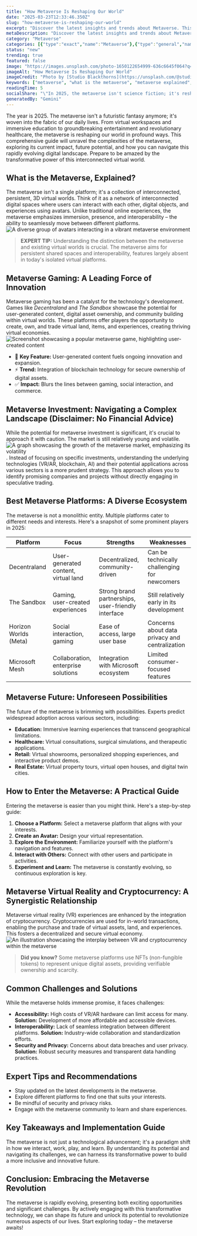 ```yaml
---
title: "How Metaverse Is Reshaping Our World"
date: "2025-03-23T12:33:46.350Z"
slug: "how-metaverse-is-reshaping-our-world"
excerpt: "Discover the latest insights and trends about Metaverse. This comprehensive guide covers everything you need to know about Metaverse in 2025."
metaDescription: "Discover the latest insights and trends about Metaverse. This comprehensive guide covers everything you need to know about Metaverse in 2025."
category: "Metaverse"
categories: [{"type":"exact","name":"Metaverse"},{"type":"general","name":"Technology"},{"type":"medium","name":"Software Engineering"},{"type":"specific","name":"3D Modeling"},{"type":"niche","name":"Avatar Animation"}]
status: "new"
trending: true
featured: false
image: "https://images.unsplash.com/photo-1650122654999-636c6645f064?q=85&w=1200&fit=max&fm=webp&auto=compress"
imageAlt: "How Metaverse Is Reshaping Our World"
imageCredit: "Photo by [Studio Blackthorns](https://unsplash.com/@studioblackthorns) on Unsplash"
keywords: ["metaverse", "what is the metaverse", "metaverse explained", "metaverse gaming", "metaverse investment", "best metaverse platforms", "metaverse future", "how to enter the metaverse", "metaverse virtual reality", "metaverse cryptocurrency"]
readingTime: 5
socialShare: "\"In 2025, the metaverse isn't science fiction; it's reshaping our world, from revolutionizing education to creating entirely new economies. Are you ready to enter?\""
generatedBy: "Gemini"
---
```




The year is 2025.  The metaverse isn't a futuristic fantasy anymore; it's woven into the fabric of our daily lives. From virtual workspaces and immersive education to groundbreaking entertainment and revolutionary healthcare, the metaverse is reshaping our world in profound ways. This comprehensive guide will unravel the complexities of the metaverse, exploring its current impact, future potential, and how you can navigate this rapidly evolving digital landscape.  Prepare to be amazed by the transformative power of this interconnected virtual world.

## What is the Metaverse, Explained?

The metaverse isn't a single platform; it's a collection of interconnected, persistent, 3D virtual worlds.  Think of it as a network of interconnected digital spaces where users can interact with each other, digital objects, and experiences using avatars.  Unlike traditional online experiences, the metaverse emphasizes immersion, presence, and interoperability – the ability to seamlessly move between different platforms. ![A diverse group of avatars interacting in a vibrant metaverse environment](https://images.unsplash.com/photo-1650122654999-636c6645f064?q=85&w=1200&fit=max&fm=webp&auto=compress)

> **EXPERT TIP:**  Understanding the distinction between the metaverse and existing virtual worlds is crucial. The metaverse aims for persistent shared spaces and interoperability, features largely absent in today's isolated virtual platforms.

## Metaverse Gaming: A Leading Force of Innovation

Metaverse gaming has been a catalyst for the technology's development. Games like *Decentraland* and *The Sandbox* showcase the potential for user-generated content, digital asset ownership, and community building within virtual worlds.  These platforms offer players the opportunity to create, own, and trade virtual land, items, and experiences, creating thriving virtual economies.  ![Screenshot showcasing a popular metaverse game, highlighting user-created content](https://images.unsplash.com/photo-1650122597661-ceccf6d50692?q=85&w=1200&fit=max&fm=webp&auto=compress)

*  🔑 **Key Feature:** User-generated content fuels ongoing innovation and expansion.
*  ⚡ **Trend:**  Integration of blockchain technology for secure ownership of digital assets.
*  ✅ **Impact:**  Blurs the lines between gaming, social interaction, and commerce.

## Metaverse Investment: Navigating a Complex Landscape (Disclaimer: No Financial Advice)

While the potential for metaverse investment is significant, it's crucial to approach it with caution.  The market is still relatively young and volatile.  ![A graph showcasing the growth of the metaverse market, emphasizing its volatility](https://images.unsplash.com/photo-1619472032094-eadb7ec01655?q=85&w=1200&fit=max&fm=webp&auto=compress).  Instead of focusing on specific investments, understanding the underlying technologies (VR/AR, blockchain, AI) and their potential applications across various sectors is a more prudent strategy.  This approach allows you to identify promising companies and projects without directly engaging in speculative trading.

## Best Metaverse Platforms: A Diverse Ecosystem

The metaverse is not a monolithic entity. Multiple platforms cater to different needs and interests.  Here's a snapshot of some prominent players in 2025:

| Platform          | Focus                               | Strengths                                       | Weaknesses                                   |
|-----------------|------------------------------------|-------------------------------------------------|-----------------------------------------------|
| Decentraland     | User-generated content, virtual land | Decentralized, community-driven                  | Can be technically challenging for newcomers |
| The Sandbox      | Gaming, user-created experiences     | Strong brand partnerships, user-friendly interface | Still relatively early in its development        |
| Horizon Worlds (Meta) | Social interaction, gaming           | Ease of access, large user base                  | Concerns about data privacy and centralization |
| Microsoft Mesh   | Collaboration, enterprise solutions    | Integration with Microsoft ecosystem            | Limited consumer-focused features              |

## Metaverse Future: Unforeseen Possibilities

The future of the metaverse is brimming with possibilities.  Experts predict widespread adoption across various sectors, including:

* **Education:** Immersive learning experiences that transcend geographical limitations.
* **Healthcare:** Virtual consultations, surgical simulations, and therapeutic applications.
* **Retail:** Virtual showrooms, personalized shopping experiences, and interactive product demos.
* **Real Estate:** Virtual property tours, virtual open houses, and digital twin cities.

## How to Enter the Metaverse: A Practical Guide

Entering the metaverse is easier than you might think.  Here's a step-by-step guide:

1. **Choose a Platform:** Select a metaverse platform that aligns with your interests.
2. **Create an Avatar:** Design your virtual representation.
3. **Explore the Environment:** Familiarize yourself with the platform's navigation and features.
4. **Interact with Others:** Connect with other users and participate in activities.
5. **Experiment and Learn:** The metaverse is constantly evolving, so continuous exploration is key.

## Metaverse Virtual Reality and Cryptocurrency: A Synergistic Relationship

Metaverse virtual reality (VR) experiences are enhanced by the integration of cryptocurrency.  Cryptocurrencies are used for in-world transactions, enabling the purchase and trade of virtual assets, land, and experiences. This fosters a decentralized and secure virtual economy. ![An illustration showcasing the interplay between VR and cryptocurrency within the metaverse](https://images.unsplash.com/photo-1668041904884-7167515fd4d7?q=85&w=1200&fit=max&fm=webp&auto=compress)

> **Did you know?**  Some metaverse platforms use NFTs (non-fungible tokens) to represent unique digital assets, providing verifiable ownership and scarcity.

## Common Challenges and Solutions

While the metaverse holds immense promise, it faces challenges:

* **Accessibility:** High costs of VR/AR hardware can limit access for many.  **Solution:** Development of more affordable and accessible devices.
* **Interoperability:** Lack of seamless integration between different platforms. **Solution:**  Industry-wide collaboration and standardization efforts.
* **Security and Privacy:** Concerns about data breaches and user privacy. **Solution:** Robust security measures and transparent data handling practices.

## Expert Tips and Recommendations

* Stay updated on the latest developments in the metaverse.
* Explore different platforms to find one that suits your interests.
* Be mindful of security and privacy risks.
* Engage with the metaverse community to learn and share experiences.

## Key Takeaways and Implementation Guide

The metaverse is not just a technological advancement; it's a paradigm shift in how we interact, work, play, and learn.  By understanding its potential and navigating its challenges, we can harness its transformative power to build a more inclusive and innovative future.

## Conclusion: Embracing the Metaverse Revolution

The metaverse is rapidly evolving, presenting both exciting opportunities and significant challenges.  By actively engaging with this transformative technology, we can shape its future and unlock its potential to revolutionize numerous aspects of our lives.  Start exploring today – the metaverse awaits!

